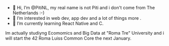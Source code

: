 - 👋 Hi, I’m @PitiNL, my real name is not Piti and i don't come from The Netherlands :-)
- 👀 I’m interested in web dev, app dev and a lot of things more .
- 🌱 I’m currently learning React Native and C.

Im actually studiyng Ecomomics and Big Data at "Roma Tre" University and i will start the 42 Roma Luiss Common Core the next January. 
